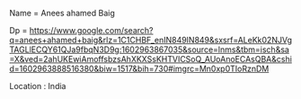 Name = Anees ahamed Baig

Dp
=  https://www.google.com/search?q=anees+ahamed+baig&rlz=1C1CHBF_enIN849IN849&sxsrf=ALeKk02NJVgTAGLlECQY61QJa9fbqN3D9g:1602963867035&source=lnms&tbm=isch&sa=X&ved=2ahUKEwiAmoffsbzsAhXKXSsKHTVICSoQ_AUoAnoECAsQBA&cshid=1602963888516380&biw=1517&bih=730#imgrc=Mn0xp0TIoRznDM

Location : India
